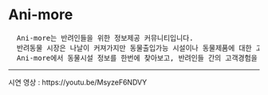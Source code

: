Ani-more
========

<pre>
  Ani-more는 반려인들을 위한 정보제공 커뮤니티입니다.
  반려동물 시장은 나날이 커져가지만 동물출입가능 시설이나 동물제품에 대한 고객경험은 여전히 찾기 어려운 상황입니다.
  Ani-more에서 동물시설 정보를 한번에 찾아보고, 반려인들 간의 고객경험을 공유해보세요!
</pre>
<hr>
<p>시연 영상 : https://youtu.be/MsyzeF6NDVY</p> 
